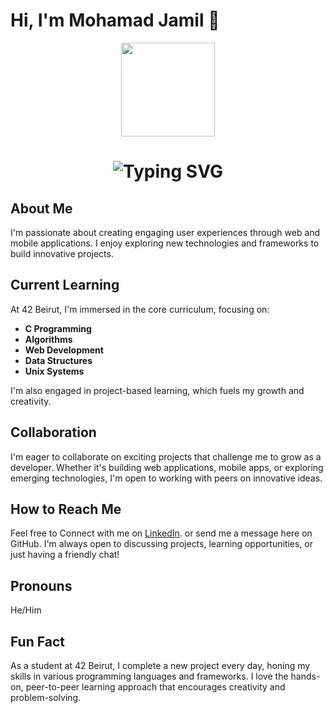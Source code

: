 # Hi, I'm Mohamad Jamil 👋

<div id="header" align="center">
  <img src="https://i.giphy.com/media/v1.Y2lkPTc5MGI3NjExN3hoNXJsc3E2bDl5a3kwOTBwbXlpMXdncTE4bWFvYjFwYjJ1Mmp5byZlcD12MV9pbnRlcm5hbF9naWZfYnlfaWQmY3Q9Zw/bGgsc5mWoryfgKBx1u/giphy.gif" width="150"/>
</div>

<div align="center">
    <h1>
        <img src="https://readme-typing-svg.herokuapp.com?font=Jetbrains+mono&size=40&duration=3000&color=7fcefe&center=true&vCenter=true&width=435&lines=Hey..+I'm+mohamad;This+is..;..my+Github..;" alt="Typing SVG"/>
    </h1>
</div>

## About Me
I'm passionate about creating engaging user experiences through web and mobile applications. I enjoy exploring new technologies and frameworks to build innovative projects.

## Current Learning
At 42 Beirut, I'm immersed in the core curriculum, focusing on:
- **C Programming**
- **Algorithms**
- **Web Development**
- **Data Structures**
- **Unix Systems**

I'm also engaged in project-based learning, which fuels my growth and creativity.

## Collaboration
I'm eager to collaborate on exciting projects that challenge me to grow as a developer. Whether it's building web applications, mobile apps, or exploring emerging technologies, I'm open to working with peers on innovative ideas.

## How to Reach Me
Feel free to Connect with me on [LinkedIn](https://www.linkedin.com/in/mohamad-jamil-8ba7bb33a/). or send me a message here on GitHub. I'm always open to discussing projects, learning opportunities, or just having a friendly chat!

## Pronouns
He/Him

## Fun Fact
As a student at 42 Beirut, I complete a new project every day, honing my skills in various programming languages and frameworks. I love the hands-on, peer-to-peer learning approach that encourages creativity and problem-solving.
